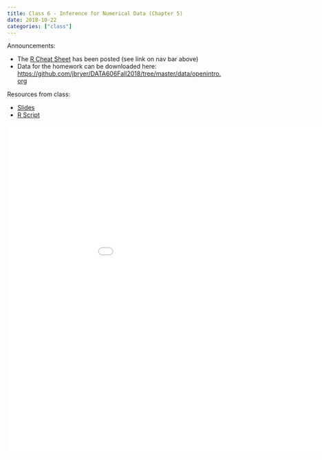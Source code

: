 ```yaml
---
title: Class 6 - Inference for Numerical Data (Chapter 5)
date: 2018-10-22
categories: ["class"]
---
```


Announcements:

* The [R Cheat Sheet](/cheat_sheet) has been posted (see link on nav bar above)
* Data for the homework can be downloaded here: https://github.com/jbryer/DATA606Fall2018/tree/master/data/openintro.org

Resources from class:

* [Slides](/slides/2018-10-22-Inference_for_Numerical_Data.html)
* [R Script](https://raw.githubusercontent.com/jbryer/CRJ504Fall2018/master/R/2018-10-22.R)

<!--more-->

<iframe src="/slides/2018-10-22-Inference_for_Numerical_Data.html#1" width="1024px" height="768px"  frameborder="0" allowfullscreen>
</iframe>
